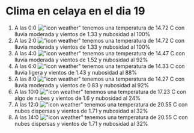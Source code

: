 # Clima en celaya en el dia 19

1. A las 0:0 !["icon weather"](http://openweathermap.org/img/w/10n.png) tenemos una temperatura de 14.72 C con lluvia moderada y  vientos de 1.33 y nubosidad al 100%
1. A las 2:0 !["icon weather"](http://openweathermap.org/img/w/10n.png) tenemos una temperatura de 14.72 C con lluvia moderada y  vientos de 1.33 y nubosidad al 100%
1. A las 4:0 !["icon weather"](http://openweathermap.org/img/w/10n.png) tenemos una temperatura de 14.47 C con lluvia moderada y  vientos de 1.52 y nubosidad al 92%
1. A las 6:0 !["icon weather"](http://openweathermap.org/img/w/10n.png) tenemos una temperatura de 14.33 C con lluvia ligera y  vientos de 1.43 y nubosidad al 88%
1. A las 8:0 !["icon weather"](http://openweathermap.org/img/w/10d.png) tenemos una temperatura de 14.27 C con lluvia moderada y  vientos de 0.83 y nubosidad al 92%
1. A las 10:0 !["icon weather"](http://openweathermap.org/img/w/02d.png) tenemos una temperatura de 17.23 C con algo de nubes y  vientos de 1.6 y nubosidad al 24%
1. A las 12:0 !["icon weather"](http://openweathermap.org/img/w/03d.png) tenemos una temperatura de 20.55 C con nubes dispersas y  vientos de 1.71 y nubosidad al 32%
1. A las 14:0 !["icon weather"](http://openweathermap.org/img/w/03d.png) tenemos una temperatura de 20.55 C con nubes dispersas y  vientos de 1.71 y nubosidad al 32%
